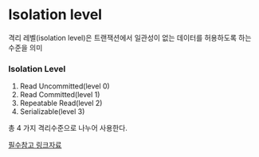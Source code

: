 # Isolation level

격리 레벨(isolation level)은 트랜잭션에서 일관성이 없는 데이터를 허용하도록 하는 수준을 의미

### Isolation Level

1. Read Uncommitted(level 0)
2. Read Committed(level 1)
3. Repeatable Read(level 2)
4. Serializable(level 3)

총 4 가지 격리수준으로 나누어 사용한다. 


[필수참고 링크자료](https://nesoy.github.io/articles/2019-05/Database-Transaction-isolation)


